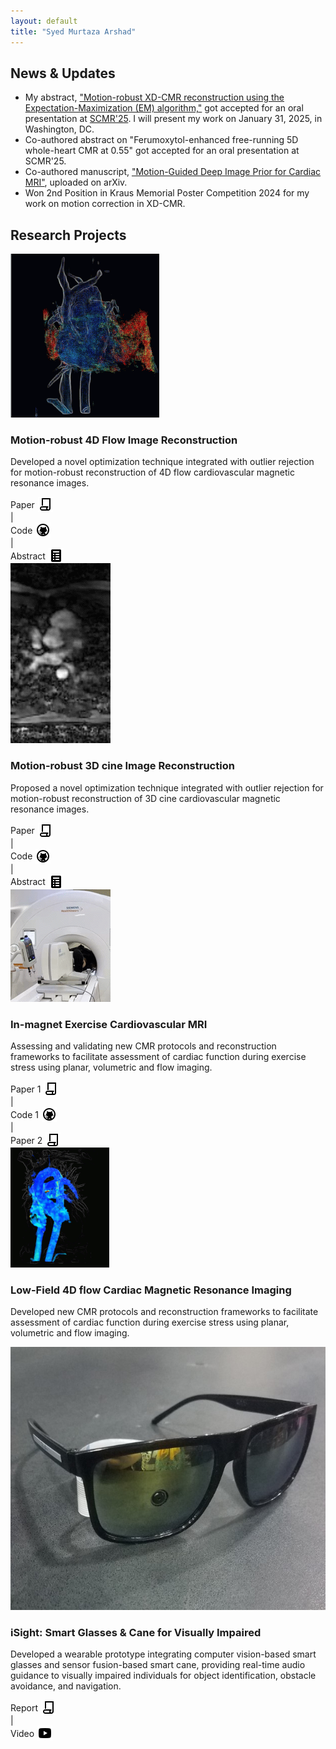 ```yaml
---
layout: default
title: "Syed Murtaza Arshad"
---
```


<section class="news">
    <h2>News & Updates</h2>
    <ul>
        <li>My abstract, <a href="/assets/files/SCMR25_Abstract_Arshad.pdf" target="_blank" class="custom-link">"Motion-robust XD-CMR reconstruction using the Expectation-Maximization (EM) algorithm,"</a> got accepted for an oral presentation at <a href="https://scmr.org/event-calendar/welcome-message/#" target="_blank" class="custom-link">SCMR'25</a>. I will present my work on January 31, 2025, in Washington, DC.</li>     <li>Co-authored abstract on "Ferumoxytol-enhanced free-running 5D whole-heart CMR at 0.55" got accepted for an oral presentation at SCMR'25.</li>     
        <li>Co-authored manuscript, <a href="https://arxiv.org/html/2412.04639v1" target="_blank" class="custom-link">"Motion-Guided Deep Image Prior for Cardiac MRI"</a>, uploaded on arXiv.</li>     
        <li>Won 2nd Position in Kraus Memorial Poster Competition 2024 for my work on motion correction in XD-CMR.</li>
    </ul>
</section>


<section class="projects">
    <h2>Research Projects</h2>
    <div class="project-grid">
        <div class="project">
            <img src="/assets/gifs/4D_flow.gif" alt="4D Flow Image Reconstruction GIF" class="project-img">
                <h3>Motion-robust 4D Flow Image Reconstruction</h3>
            <p>
                Developed a novel optimization technique integrated with outlier rejection for motion-robust reconstruction of 4D flow cardiovascular magnetic resonance images.
            </p>
            <div class="project-links">
                <a href="https://doi.org/10.1002/mrm.30123" target="_blank" class="custom-link" style="text-decoration: none; display: flex; align-items: center; gap: 5px;">
                    Paper <img src="/assets/icons/paper-icon.png" alt="Paper Icon" style="width:24px; height:24px;">
                </a>
                <a>|</a>
                <a href="https://github.com/OSU-MR/motion-robust-CMR" target="_blank" class="custom-link" style="text-decoration: none; display: flex; align-items: center; gap: 5px;">
                    Code <img src="/assets/icons/github-icon.png" alt="GitHub Icon" style="width:24px; height:24px;">
                </a>
                <a>|</a>
                <a href="/assets/files/ISMRM24_Abstract_Arshad.pdf" target="_blank" class="custom-link" style="text-decoration: none; display: flex; align-items: center; gap: 5px;">
                    Abstract <img src="/assets/icons/abstract-icon.png" alt="Abstract Icon" style="width:24px; height:24px;">
                </a>
            </div>
        </div>
        <div class="project">
            <img src="/assets/gifs/3D_cine.gif" alt="4D Flow Image Reconstruction GIF" class="project-img">
                <h3>Motion-robust 3D cine Image Reconstruction</h3>
            <p>
                Proposed a novel optimization technique integrated with outlier rejection for motion-robust reconstruction of 3D cine cardiovascular magnetic resonance images.
            </p>
            <div class="project-links">
                <a href="https://doi.org/10.1002/mrm.30123" target="_blank" class="custom-link" style="text-decoration: none; display: flex; align-items: center; gap: 5px;">
                    Paper <img src="/assets/icons/paper-icon.png" alt="Paper Icon" style="width:24px; height:24px;">
                </a>
                <a>|</a>
                <a href="https://github.com/OSU-MR/motion-robust-CMR" target="_blank" class="custom-link" style="text-decoration: none; display: flex; align-items: center; gap: 5px;">
                    Code <img src="/assets/icons/github-icon.png" alt="GitHub Icon" style="width:24px; height:24px;">
                </a>
                <a>|</a>
                <a href="/assets/files/SCMR24_Abstract_Arshad.pdf" target="_blank" class="custom-link" style="text-decoration: none; display: flex; align-items: center; gap: 5px;">
                    Abstract <img src="/assets/icons/abstract-icon.png" alt="Abstract Icon" style="width:24px; height:24px;">
                </a>
            </div>
        </div>
        <div class="project">
            <img src="/assets/gifs/exercise.gif" alt="In-magnet exercise CMR" class="project-img">
                <h3>In-magnet Exercise Cardiovascular MRI</h3>
            <p>
                Assessing and validating new CMR protocols and reconstruction frameworks to facilitate assessment of cardiac function during exercise stress using planar, volumetric and flow imaging.
            </p>
            <div class="project-links">
                <a href="https://doi.org/10.1002/mrm.30123" target="_blank" class="custom-link" style="text-decoration: none; display: flex; align-items: center; gap: 5px;">
                    Paper 1 <img src="/assets/icons/paper-icon.png" alt="Paper Icon" style="width:24px; height:24px;">
                </a>
                <a>|</a>
                <a href="https://github.com/OSU-MR/motion-robust-CMR" target="_blank" class="custom-link" style="text-decoration: none; display: flex; align-items: center; gap: 5px;">
                    Code 1 <img src="/assets/icons/github-icon.png" alt="GitHub Icon" style="width:24px; height:24px;">
                </a>
                <a>|</a>
               <a href="https://arxiv.org/abs/2402.17877" target="_blank" class="custom-link" style="text-decoration: none; display: flex; align-items: center; gap: 5px;">
                    Paper 2 <img src="/assets/icons/paper-icon.png" alt="Paper Icon" style="width:24px; height:24px;">
                </a>
            </div>
        </div>
        <div class="project">
            <img src="/assets/gifs/lowfield.gif" alt="In-magnet exercise CMR" class="project-img">
                <h3>Low-Field 4D flow Cardiac Magnetic Resonance Imaging</h3>
            <p>
                Developed new CMR protocols and reconstruction frameworks to facilitate assessment of cardiac function during exercise stress using planar, volumetric and flow imaging.
            </p>
        </div>
        <div class="project">
            <img src="/assets/gifs/glasses.jpg" alt="iSight" class="project-img">
                <h3>iSight: Smart Glasses & Cane for Visually Impaired</h3>
            <p>
                Developed a wearable prototype integrating computer vision-based smart glasses and sensor fusion-based smart cane, providing real-time audio guidance to visually impaired individuals for object identification, obstacle avoidance, and navigation.
            </p>  
            <div class="project-links">
                <a href="/assets/files/iSight19_Report_Arshad.pdf" target="_blank" class="custom-link" style="text-decoration: none; display: flex; align-items: center; gap: 5px;">
                    Report <img src="/assets/icons/paper-icon.png" alt="Paper Icon" style="width:24px; height:24px;">
                </a>
                <a>|</a>
                <a href="https://youtu.be/wlyYk-eeM3M?si=KScoKaDOfwm34wc_" target="_blank" class="custom-link" style="text-decoration: none; display: flex; align-items: center; gap: 5px;">
                    Video <img src="/assets/icons/video-icon.png" alt="GitHub Icon" style="width:24px; height:24px;">
                </a>
            </div>
        </div>
    </div>
</section>






